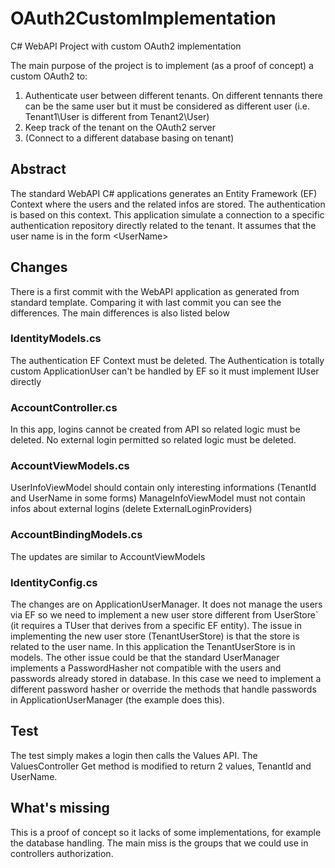 # OAuth2CustomImplementation
C# WebAPI Project with custom OAuth2 implementation

The main purpose of the project is to implement (as a proof of concept) a custom OAuth2 to:
1. Authenticate user between different tenants. On different tennants there can be the same user but it must be considered as different user (i.e. Tenant1\User is different from Tenant2\User)
2. Keep track of the tenant on the OAuth2 server
3. (Connect to a different database basing on tenant)

## Abstract
The standard WebAPI C# applications generates an Entity Framework (EF) Context where the users and the related infos are stored. The authentication is based on this context.
This application simulate a connection to a specific authentication repository directly related to the tenant. It assumes that the user name is in the form <TenantId>\<UserName>

## Changes
There is a first commit with the WebAPI application as generated from standard template. Comparing it with last commit you can see the differences. The main differences is also listed below

### IdentityModels.cs
The authentication EF Context must be deleted. The Authentication is totally custom
ApplicationUser can't be handled by EF so it must implement IUser directly

### AccountController.cs
In this app, logins cannot be created from API so related logic must be deleted.
No external login permitted so related logic must be deleted.

### AccountViewModels.cs
UserInfoViewModel should contain only interesting informations (TenantId and UserName in some forms)
ManageInfoViewModel must not contain infos about external logins (delete ExternalLoginProviders)

### AccountBindingModels.cs
The updates are similar to AccountViewModels

### IdentityConfig.cs
The changes are on ApplicationUserManager. It does not manage the users via EF so we need to implement a new user store different from UserStore` (it requires a TUser that derives from a specific EF entity).
The issue in implementing the new user store (TenantUserStore) is that the store is related to the user name.
In this application the TenantUserStore is in models.
The other issue could be that the standard UserManager implements a PasswordHasher not compatible with the users and passwords already stored in database. In this case we need to implement a different password hasher or override the methods that handle passwords in ApplicationUserManager (the example does this).

## Test
The test simply makes a login then calls the Values API. The ValuesController Get method is modified to return 2 values, TenantId and UserName.

## What's missing
This is a proof of concept so it lacks of some implementations, for example the database handling.
The main miss is the groups that we could use in controllers authorization.